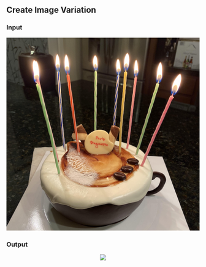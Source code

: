 ## Create Image Variation

### Input

<div align="center">
    <img src="./images/cake.png" />
</div>

### Output

<div align="center">
  <img src="https://github.com/64bit/async-openai/tree/assets/create-image-variation/img-512x512.png" />
</div>
